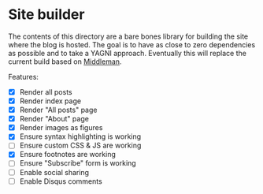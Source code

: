 # Site builder

The contents of this directory are a bare bones library for building the site
where the blog is hosted. The goal is to have as close to zero dependencies as
possible and to take a YAGNI approach. Eventually this will replace the current
build based on [Middleman][1].

Features:

- [x] Render all posts
- [x] Render index page
- [x] Render "All posts" page
- [x] Render "About" page
- [x] Render images as figures
- [x] Ensure syntax highlighting is working
- [ ] Ensure custom CSS & JS are working
- [x] Ensure footnotes are working
- [ ] Ensure "Subscribe" form is working
- [ ] Enable social sharing
- [ ] Enable Disqus comments

[1]: https://middlemanapp.com/
